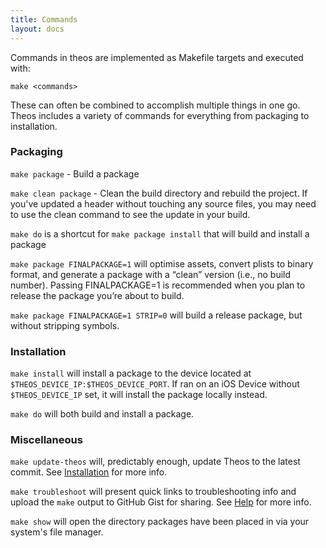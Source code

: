 ```yaml
---
title: Commands
layout: docs
---
```


Commands in theos are implemented as Makefile targets and executed with:

`make <commands>`

These can often be combined to accomplish multiple things in one go. Theos includes a variety of commands for everything from packaging to installation.

### Packaging

`make package` - Build a package

`make clean package` - Clean the build directory and rebuild the project. If you've updated a header without touching any source files, you may need to use the clean command to see the update in your build.

`make do` is a shortcut for `make package install` that will build and install a package

`make package FINALPACKAGE=1` will optimise assets, convert plists to binary format, and generate a package with a “clean” version (i.e., no build number). Passing FINALPACKAGE=1 is recommended when you plan to release the package you’re about to build.

`make package FINALPACKAGE=1 STRIP=0` will build a release package, but without stripping symbols.

### Installation

`make install` will install a package to the device located at `$THEOS_DEVICE_IP:$THEOS_DEVICE_PORT`. If ran on an iOS Device without `$THEOS_DEVICE_IP` set, it will install the package locally instead.

`make do` will both build and install a package.

### Miscellaneous

`make update-theos` will, predictably enough, update Theos to the latest commit. See [Installation](/docs/Installation.html#updating) for more info.

`make troubleshoot` will present quick links to troubleshooting info and upload the `make` output to GitHub Gist for sharing. See [Help](/docs/Help.html) for more info.

`make show` will open the directory packages have been placed in via your system's file manager.
